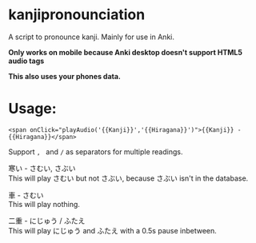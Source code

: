 # kanjipronounciation
A script to pronounce kanji. Mainly for use in Anki.

**Only works on mobile because Anki desktop doesn't support HTML5 audio tags**

**This also uses your phones data.**

# Usage:
``
<span onClick="playAudio('{{Kanji}}','{{Hiragana}}')">{{Kanji}} - {{Hiragana}}</span>
``

Support `, ` and ` / ` as separators for multiple readings.

寒い - さむい, さぶい  
This will play さむい but not さぶい, because さぶい isn't in the database.

車 - さむい  
This will play nothing.

二重 - にじゅう / ふたえ  
This will play にじゅう and ふたえ with a 0.5s pause inbetween.
